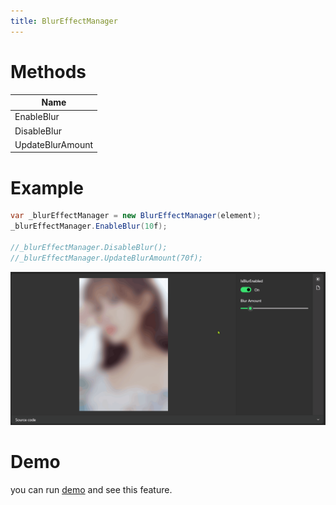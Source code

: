 ```yaml
---
title: BlurEffectManager
---
```


# Methods
|Name|
|-|
|EnableBlur|
|DisableBlur|
|UpdateBlurAmount|

# Example

```cs
var _blurEffectManager = new BlurEffectManager(element);
_blurEffectManager.EnableBlur(10f);

//_blurEffectManager.DisableBlur();
//_blurEffectManager.UpdateBlurAmount(70f);

```

![DevWinUI](https://raw.githubusercontent.com/ghost1372/DevWinUI-Resources/refs/heads/main/DevWinUI-Docs/BlurEffectManager.gif)


# Demo
you can run [demo](https://github.com/Ghost1372/DevWinUI) and see this feature.